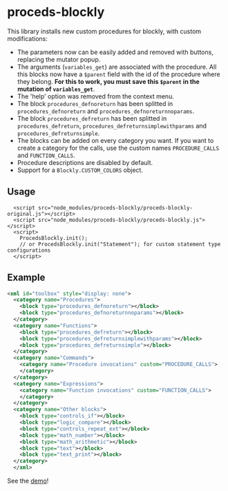 # proceds-blockly

This library installs new custom procedures for blockly, with custom modifications:
- The parameters now can be easily added and removed with buttons, replacing the mutator popup.
- The arguments (`variables_get`) are associated with the procedure. All this blocks now have a `$parent` field with the id of the procedure where they belong. **For this to work, you must save this `$parent` in the mutation of `variables_get`**.
- The 'help' option was removed from the context menu.
- The block `procedures_defnoreturn` has been splitted in `procedures_defnoreturn` and `procedures_defnoreturnnoparams`.
- The block `procedures_defreturn` has been splitted in `procedures_defreturn`, `procedures_defreturnsimplewithparams` and `procedures_defreturnsimple`.
- The blocks can be added on every category you want. If you want to create a category for the calls, use the custom names `PROCEDURE_CALLS` and `FUNCTION_CALLS`.
- Procedure descriptions are disabled by default.
- Support for a `Blockly.CUSTOM_COLORS` object.

## Usage
```
  <script src="node_modules/proceds-blockly/proceds-blockly-original.js"></script>
  <script src="node_modules/proceds-blockly/proceds-blockly.js"></script>
  <script>
    ProcedsBlockly.init();
    // or ProcedsBlockly.init("Statement"); for custom statement type configurations
  </script>
```

## Example
```xml
<xml id="toolbox" style="display: none">
  <category name="Procedures">
    <block type="procedures_defnoreturn"></block>
    <block type="procedures_defnoreturnnoparams"></block>
  </category>
  <category name="Functions">
    <block type="procedures_defreturn"></block>
    <block type="procedures_defreturnsimplewithparams"></block>
    <block type="procedures_defreturnsimple"></block>
  </category>
  <category name="Commands">
    <category name="Procedure invocations" custom="PROCEDURE_CALLS">
    </category>
  </category>
  <category name="Expressions">
    <category name="Function invocations" custom="FUNCTION_CALLS">
    </category>
  </category>
  <category name="Other blocks">
    <block type="controls_if"></block>
    <block type="logic_compare"></block>
    <block type="controls_repeat_ext"></block>
    <block type="math_number"></block>
    <block type="math_arithmetic"></block>
    <block type="text"></block>
    <block type="text_print"></block>
  </category>
  </xml>
```

See the [demo](https://program-ar.github.io/proceds-blockly)!

